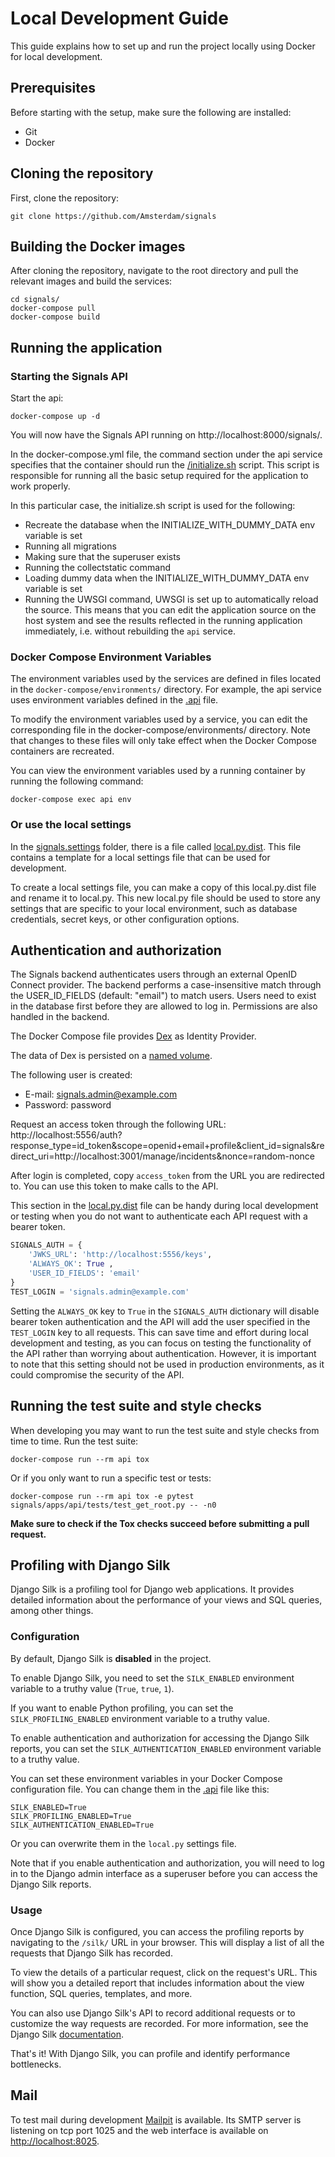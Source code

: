 # Local Development Guide
This guide explains how to set up and run the project locally using Docker for
local development.

## Prerequisites
Before starting with the setup, make sure the following are installed:

- Git
- Docker

## Cloning the repository
First, clone the repository:

```console
git clone https://github.com/Amsterdam/signals
```

## Building the Docker images
After cloning the repository, navigate to the root directory and pull the
relevant images and build the services:

```console
cd signals/
docker-compose pull
docker-compose build
```

## Running the application
### Starting the Signals API
Start the api:

```console
docker-compose up -d
```

You will now have the Signals API running on http://localhost:8000/signals/.

In the docker-compose.yml file, the command section under the api service
specifies that the container should run the
[/initialize.sh](../../docker-compose/scripts/initialize.sh) script. This script
is responsible for running all the basic setup required for the application to
work properly.

In this particular case, the initialize.sh script is used for the following:

- Recreate the database when the INITIALIZE_WITH_DUMMY_DATA env variable is set
- Running all migrations
- Making sure that the superuser exists
- Running the collectstatic command
- Loading dummy data when the INITIALIZE_WITH_DUMMY_DATA env variable is set
- Running the UWSGI command, UWSGI is set up to automatically reload the source.
This means that you can edit the application source on the host system and see
the results reflected in the running application immediately, i.e. without
rebuilding the `api` service.

### Docker Compose Environment Variables
The environment variables used by the services are defined in files located in
the `docker-compose/environments/` directory. For example, the api service uses
environment variables defined in the [.api](../../docker-compose/environments/.api)
file.

To modify the environment variables used by a service, you can edit the
corresponding file in the docker-compose/environments/ directory. Note that
changes to these files will only take effect when the Docker Compose containers
are recreated.

You can view the environment variables used by a running container by running
the following command:

```console
docker-compose exec api env
```

### Or use the local settings
In the [signals.settings](../../app/signals/settings) folder, there is a file
called [local.py.dist](../../app/signals/settings/local.py.dist). This file
contains a template for a local settings file that can be used for development.

To create a local settings file, you can make a copy of this local.py.dist file
and rename it to local.py. This new local.py file should be used to store any
settings that are specific to your local environment, such as database
credentials, secret keys, or other configuration options.

## Authentication and authorization
The Signals backend authenticates users through an external OpenID Connect
provider. The backend performs a case-insensitive match through the
USER_ID_FIELDS (default: "email") to match users. Users need to exist in the
database first before they are allowed to log in. Permissions are also handled
in the backend.

The Docker Compose file provides [Dex](https://github.com/dexidp/dex) as
Identity Provider.

The data of Dex is persisted on a [named volume](https://docs.docker.com/storage/volumes/).

The following user is created:

- E-mail: signals.admin@example.com
- Password: password

Request an access token through the following URL: http://localhost:5556/auth?response_type=id_token&scope=openid+email+profile&client_id=signals&redirect_uri=http://localhost:3001/manage/incidents&nonce=random-nonce

After login is completed, copy `access_token` from the URL you are redirected
to. You can use this token to make calls to the API.

This section in the [local.py.dist](../../app/signals/settings/local.py.dist)
file can be handy during local development or testing when you do not want to
authenticate each API request with a bearer token.

```python
SIGNALS_AUTH = {
    'JWKS_URL': 'http://localhost:5556/keys',
    'ALWAYS_OK': True ,
    'USER_ID_FIELDS': 'email'
}
TEST_LOGIN = 'signals.admin@example.com'
```

Setting the `ALWAYS_OK` key
to `True` in the `SIGNALS_AUTH` dictionary will disable bearer token
authentication and the API will add the user specified in the `TEST_LOGIN` key
to all requests. This can save time and effort during local development and
testing, as you can focus on testing the functionality of the API rather than
worrying about authentication. However, it is important to note that this
setting should not be used in production environments, as it could compromise
the security of the API.

## Running the test suite and style checks
When developing you may want to run the test suite and style checks from time
to time. Run the test suite:

```console
docker-compose run --rm api tox
```

Or if you only want to run a specific test or tests:

```console
docker-compose run --rm api tox -e pytest signals/apps/api/tests/test_get_root.py -- -n0
```

**Make sure to check if the Tox checks succeed before submitting a pull request.**

## Profiling with Django Silk
Django Silk is a profiling tool for Django web applications. It provides
detailed information about the performance of your views and SQL queries, among
other things.

### Configuration
By default, Django Silk is **disabled** in the project.

To enable Django Silk, you need to set the `SILK_ENABLED` environment variable
to a truthy value (`True`, `true`, `1`).

If you want to enable Python profiling, you can set the `SILK_PROFILING_ENABLED`
environment variable to a truthy value.

To enable authentication and authorization for accessing the Django Silk
reports, you can set the `SILK_AUTHENTICATION_ENABLED` environment variable to a
truthy value.

You can set these environment variables in your Docker Compose configuration
file. You can change them in the [.api](../../docker-compose/environments/.api)
file like this:

```
SILK_ENABLED=True
SILK_PROFILING_ENABLED=True
SILK_AUTHENTICATION_ENABLED=True
```

Or you can overwrite them in the `local.py` settings file.

Note that if you enable authentication and authorization, you will need to log
in to the Django admin interface as a superuser before you can access the Django
Silk reports.

### Usage
Once Django Silk is configured, you can access the profiling reports by
navigating to the `/silk/` URL in your browser. This will display a list of all
the requests that Django Silk has recorded.

To view the details of a particular request, click on the request's URL. This
will show you a detailed report that includes information about the view
function, SQL queries, templates, and more.

You can also use Django Silk's API to record additional requests or to customize
the way requests are recorded. For more information, see the Django Silk
[documentation](https://github.com/jazzband/django-silk).

That's it! With Django Silk, you can profile and identify performance
bottlenecks.

## Mail
To test mail during development [Mailpit](https://github.com/axllent/mailpit) is
available. Its SMTP server is listening on tcp port 1025 and the web interface is
available on [http://localhost:8025](http://localhost:8025).
